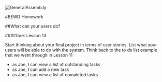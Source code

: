 ![GeneralAssemb.ly](https://github.com/generalassembly/ga-ruby-on-rails-for-devs/raw/master/images/ga.png "GeneralAssemb.ly")

#BEWD Homework


##What can your users do?

####Due: Lesson 13

Start thinking about your final project in terms of user stories. List what your users will be able to do with the system. Think back to the to do list example that we went through in Lesson 11:

* as Joe, I can view a list of outstanding tasks
* as Joe, I can add a new task
* as Joe, I can view a list of completed tasks